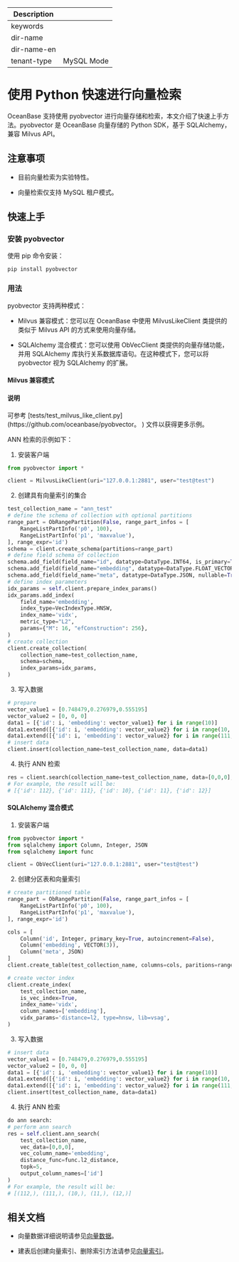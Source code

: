 | Description   |                 |
|---------------|-----------------|
| keywords      |                 |
| dir-name      |                 |
| dir-name-en   |                 |
| tenant-type   | MySQL Mode      |

# 使用 Python 快速进行向量检索

OceanBase 支持使用 pyobvector 进行向量存储和检索，本文介绍了快速上手方法。pyobvector 是 OceanBase 向量存储的 Python SDK，基于 SQLAlchemy，兼容 Milvus API。

## 注意事项

* 目前向量检索为实验特性。

* 向量检索仅支持 MySQL 租户模式。

## 快速上手

### 安装 pyobvector

使用 pip 命令安装：

```shell
pip install pyobvector
```

### 用法

pyobvector 支持两种模式：

* Milvus 兼容模式：您可以在 OceanBase 中使用 MilvusLikeClient 类提供的类似于 Milvus API 的方式来使用向量存储。

* SQLAlchemy 混合模式：您可以使用 ObVecClient 类提供的向量存储功能，并用 SQLAlchemy 库执行关系数据库语句。在这种模式下，您可以将 pyobvector 视为 SQLAlchemy 的扩展。

#### Milvus 兼容模式

<main id="notice" type='notice'>
  <h4>说明</h4>
  <p>可参考 [tests/test_milvus_like_client.py](https://github.com/oceanbase/pyobvector。
) 文件以获得更多示例。</p>
</main>

ANN 检索的示例如下：

1. 安装客户端

```python
from pyobvector import *

client = MilvusLikeClient(uri="127.0.0.1:2881", user="test@test")
```

2. 创建具有向量索引的集合

```python
test_collection_name = "ann_test"
# define the schema of collection with optional partitions
range_part = ObRangePartition(False, range_part_infos = [
    RangeListPartInfo('p0', 100),
    RangeListPartInfo('p1', 'maxvalue'),
], range_expr='id')
schema = client.create_schema(partitions=range_part)
# define field schema of collection
schema.add_field(field_name="id", datatype=DataType.INT64, is_primary=True)
schema.add_field(field_name="embedding", datatype=DataType.FLOAT_VECTOR, dim=3)
schema.add_field(field_name="meta", datatype=DataType.JSON, nullable=True)
# define index parameters
idx_params = self.client.prepare_index_params()
idx_params.add_index(
    field_name='embedding',
    index_type=VecIndexType.HNSW,
    index_name='vidx',
    metric_type="L2",
    params={"M": 16, "efConstruction": 256},
)
# create collection
client.create_collection(
    collection_name=test_collection_name,
    schema=schema,
    index_params=idx_params,
)
```

3. 写入数据

```python
# prepare
vector_value1 = [0.748479,0.276979,0.555195]
vector_value2 = [0, 0, 0]
data1 = [{'id': i, 'embedding': vector_value1} for i in range(10)]
data1.extend([{'id': i, 'embedding': vector_value2} for i in range(10, 13)])
data1.extend([{'id': i, 'embedding': vector_value2} for i in range(111, 113)])
# insert data
client.insert(collection_name=test_collection_name, data=data1)
```

4. 执行 ANN 检索

```python
res = client.search(collection_name=test_collection_name, data=[0,0,0], anns_field='embedding', limit=5, output_fields=['id'])
# For example, the result will be:
# [{'id': 112}, {'id': 111}, {'id': 10}, {'id': 11}, {'id': 12}]
```

#### SQLAlchemy 混合模式

1. 安装客户端

```python
from pyobvector import *
from sqlalchemy import Column, Integer, JSON
from sqlalchemy import func

client = ObVecClient(uri="127.0.0.1:2881", user="test@test")
```

2. 创建分区表和向量索引

```python
# create partitioned table
range_part = ObRangePartition(False, range_part_infos = [
    RangeListPartInfo('p0', 100),
    RangeListPartInfo('p1', 'maxvalue'),
], range_expr='id')

cols = [
    Column('id', Integer, primary_key=True, autoincrement=False),
    Column('embedding', VECTOR(3)),
    Column('meta', JSON)
]
client.create_table(test_collection_name, columns=cols, paritions=range_part)

# create vector index
client.create_index(
    test_collection_name,
    is_vec_index=True,
    index_name='vidx',
    column_names=['embedding'],
    vidx_params='distance=l2, type=hnsw, lib=vsag',
)
```

3. 写入数据

```python
# insert data
vector_value1 = [0.748479,0.276979,0.555195]
vector_value2 = [0, 0, 0]
data1 = [{'id': i, 'embedding': vector_value1} for i in range(10)]
data1.extend([{'id': i, 'embedding': vector_value2} for i in range(10, 13)])
data1.extend([{'id': i, 'embedding': vector_value2} for i in range(111, 113)])
client.insert(test_collection_name, data=data1)
```

4. 执行 ANN 检索

```python
do ann search:
# perform ann search
res = self.client.ann_search(
    test_collection_name,
    vec_data=[0,0,0],
    vec_column_name='embedding',
    distance_func=func.l2_distance,
    topk=5,
    output_column_names=['id']
)
# For example, the result will be:
# [(112,), (111,), (10,), (11,), (12,)]
```

## 相关文档

* 向量数据详细说明请参见[向量数据](../700.ob-vector-search-reference/100.ob-vector-data-type.md)。

* 建表后创建向量索引、删除索引方法请参见[向量索引](../700.ob-vector-search-reference/300.ob-vector-index.md)。
